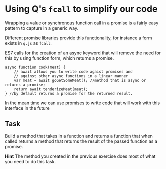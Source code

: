 # Using Q's `fcall` to simplify our code

Wrapping a value or synchronous function call in a promise is a
fairly easy pattern to capture in a generic way.

Different promise libraries provide this functionality, for instance
a form exists in `q.js` as `fcall`.

ES7 calls for the creation of an async keyword that will remove the
need for this by using function form, which returns a promise.

```
async function cook(meat) {
    // await allows you to write code agaist promises and
    // against other async functions in a linear manner
    var meat = await goGetSomeMeat(); //method that is async or returns a promise;
    return await tenderizeMeat(meat);      
} //by default returns a promise for the returned result.
```

In the mean time we can use promises to write code that will work with
this interface in the future

## Task

Build a method that takes in a function and returns a function that
when called returns a method that returns the result of the passed
function as a promise.

**Hint** The method you created in the previous exercise does most
of what you need to do this task.
